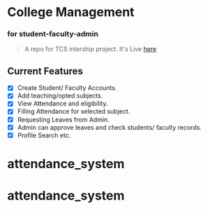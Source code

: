 # College Management 
### for student-faculty-admin

> A repo for TCS intership project.
> It's Live [here](http://collegeman.herokuapp.com)


## Current Features

- [x] Create Student/ Faculty Accounts.
- [x] Add teaching/opted subjects.
- [x] View Attendance and eligibility.
- [x] Filling Attendance for selected subject.
- [x] Requesting Leaves from Admin.
- [x] Admin can approve leaves and check students/ faculty records.
- [x] Profile Search etc.
# attendance_system
# attendance_system
